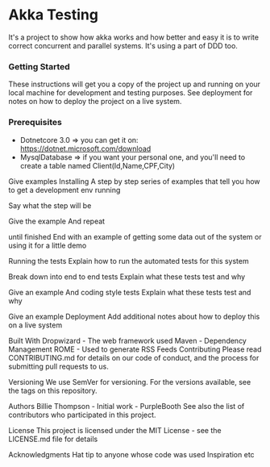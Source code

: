 # Akka Testing
It's a project to show how akka works and how better and easy it is to write correct concurrent and parallel systems. It's using a part of DDD too.

### Getting Started
These instructions will get you a copy of the project up and running on your local machine for development and testing purposes. See deployment for notes on how to deploy the project on a live system.

### Prerequisites
- Dotnetcore 3.0 => you can get it on: https://dotnet.microsoft.com/download
- MysqlDatabase => if you want your personal one, and you'll need to create a table named Client(Id,Name,CPF,City)


Give examples
Installing
A step by step series of examples that tell you how to get a development env running

Say what the step will be

Give the example
And repeat

until finished
End with an example of getting some data out of the system or using it for a little demo

Running the tests
Explain how to run the automated tests for this system

Break down into end to end tests
Explain what these tests test and why

Give an example
And coding style tests
Explain what these tests test and why

Give an example
Deployment
Add additional notes about how to deploy this on a live system

Built With
Dropwizard - The web framework used
Maven - Dependency Management
ROME - Used to generate RSS Feeds
Contributing
Please read CONTRIBUTING.md for details on our code of conduct, and the process for submitting pull requests to us.

Versioning
We use SemVer for versioning. For the versions available, see the tags on this repository.

Authors
Billie Thompson - Initial work - PurpleBooth
See also the list of contributors who participated in this project.

License
This project is licensed under the MIT License - see the LICENSE.md file for details

Acknowledgments
Hat tip to anyone whose code was used
Inspiration
etc
